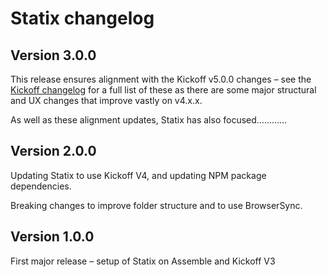 # Statix changelog

## Version 3.0.0

This release ensures alignment with the Kickoff v5.0.0 changes – see the [Kickoff changelog](https://github.com/tmwagency/kickoff/blob/master/changelog.md) for a full list of these as there are some major structural and UX changes that improve vastly on v4.x.x.

As well as these alignment updates, Statix has also focused…………



## Version 2.0.0

Updating Statix to use Kickoff V4, and updating NPM package dependencies.

Breaking changes to improve folder structure and to use BrowserSync.

## Version 1.0.0

First major release – setup of Statix on Assemble and Kickoff V3
